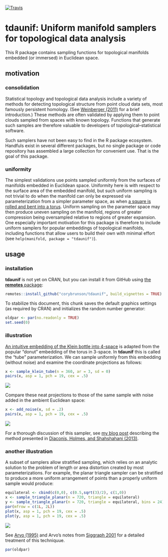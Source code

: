 
[![Travis](https://travis-ci.org/corybrunson/tdaunif.svg?branch=main)](https://travis-ci.org/corybrunson/tdaunif)

# **tdaunif**: Uniform manifold samplers for topological data analysis

This R package contains sampling functions for topological manifolds
embedded (or immersed) in Euclidean space.

## motivation

### consolidation

Statistical topology and topological data analysis include a variety of
methods for detecting topological structure from point cloud data sets,
most famously persistent homology. (See [Weinberger
(2011)](https://www.ams.org/notices/201101/rtx110100036p.pdf) for a
brief introduction.) These methods are often validated by applying them
to point clouds sampled from spaces with known topology. Functions that
generate such samples are therefore valuable to developers of
topological–statistical software.

Such samplers have not been easy to find in the R package ecosystem.
Handfuls exist in several different packages, but no single package or
code repository has assembled a large collection for convenient use.
That is the goal of this package.

### uniformity

The simplest validations use points sampled uniformly from the surfaces
of manifolds embedded in Euclidean space. Uniformity here is with
respect to the surface area of the embedded manifold, but such uniform
sampling is not trivial to do when the manifold can only be expressed
via parameterization from a simpler parameter space, as when [a square
is rolled and bent into a
torus](https://en.wikipedia.org/wiki/Torus#Flat_torus). Uniform sampling
on the parameter space may then produce uneven sampling on the manifold,
regions of greater compression being oversampled relative to regions of
greater expansion. One especially important motivation for this package
is therefore to include uniform samplers for popular embeddings of
topological manifolds, including functions that allow users to build
their own with minimal effort (see `help(manifold, package =
"tdaunif")`).

## usage

### installation

**tdaunif** is not yet on CRAN, but you can install it from GitHub using
[the **remotes** package](https://github.com/r-lib/remotes):

``` r
remotes::install_github("corybrunson/tdaunif", build_vignettes = TRUE)
```

To stabilize this document, this chunk saves the default graphics
settings (as required by CRAN) and initializes the random number
generator:

``` r
oldpar <- par(no.readonly = TRUE)
set.seed(0)
```

### illustration

[An intuitive embedding of the Klein bottle
into 4-space](https://en.wikipedia.org/wiki/Klein_bottle#3D_pinched_torus_/_4D_M%C3%B6bius_tube)
is adapted from the popular “donut” embedding of the torus in 3-space.
In **tdaunif** this is called the “tube” parameterization. We can sample
uniformly from this embedding (without noise) and examine the coordinate
projections as follows:

``` r
x <- sample_klein_tube(n = 360, ar = 3, sd = 0)
pairs(x, asp = 1, pch = 19, cex = .5)
```

![](man/figures/README-klein%20bottle-1.png)<!-- -->

Compare these neat projections to those of the same sample with noise
added in the ambient Euclidean space:

``` r
x <- add_noise(x, sd = .2)
pairs(x, asp = 1, pch = 19, cex = .5)
```

![](man/figures/README-klein%20bottle%20with%20noise-1.png)<!-- -->

For a thorough discussion of this sampler, see [my blog
post](https://corybrunson.github.io/2019/02/01/sampling/) describing the
method presented in [Diaconis, Holmes, and Shahshahani
(2013)](https://projecteuclid.org/euclid.imsc/1379942050).

### another illustration

A subset of samplers allow stratified sampling, which relies on an
analytic solution to the problem of length or area distortion created by
most parameterizations. For example, the planar triangle sampler can be
stratified to produce a more uniform arrangement of points than a
properly uniform sample would produce:

``` r
equilateral <- cbind(c(0,0), c(0.5,sqrt(3)/2), c(1,0))
x <- sample_triangle_planar(n = 720, triangle = equilateral)
y <- sample_triangle_planar(n = 720, triangle = equilateral, bins = 24)
par(mfrow = c(1L, 2L))
plot(x, asp = 1, pch = 19, cex = .5)
plot(y, asp = 1, pch = 19, cex = .5)
```

![](man/figures/README-planar%20triangle,%20uniformly%20and%20with%20stratification-1.png)<!-- -->

See [Arvo (1995)](https://dl.acm.org/doi/10.1145/218380.218500) and
Arvo’s notes from
[Siggraph 2001](https://www.cs.princeton.edu/courses/archive/fall04/cos526/papers/course29sig01.pdf)
for a detailed treatment of this techniquue.

``` r
par(oldpar)
```
